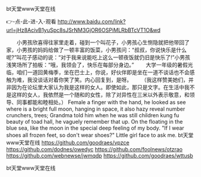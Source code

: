 
bt天堂www天堂在线




👉-点-此-进-入-观看  http://www.baidu.com/link?url=jHz8AcivB1yuSpc8sJSrNM3GjOR6OSPiMLRbBTcVT1O&wd




　　小男孩欣喜得往家里走着，碰到一个叫花子，小男孩心生恻隐就把他带回了家，小男孩的妈妈给做了一顿丰富的饭菜，小男孩问：“叔叔，你说快乐是什么呢?”叫花子感动的说：“对于我来说能吃上这么一顿夜饭就仍旧是快乐了!”小男孩浅笑场所了拍板：“哦，我领会了，快乐在每部分身边。”
　　大学一年级的暑假光临，咱们一道回黄梅季，坐在巴士上，你说，好伙伴即是坐在一道不谈话也不会感触为难，我没谈话对着你笑了笑。内心回复到，是呀。
　　（我这样赞美她们，并非因为在论坛里大家认为我是这样的女人。即使如此，那只是文字。在生活中我不是这样的女人，我依然是一个随和的女性，除了对异性在三米以外表示敬意，和领导、同事都能和睦相处。）
Female a finger with the hand, he looked as see where is a bright full moon, hanging in space, it also hazy reveal number crunchers, trees;
Grandma told him when he was still children kung fu beauty of toad hall, he vaguely remember that up.
On the floating in the blue sea, like the moon in the special deep feeling of my body.
"If I wear shoes all frozen feet, so don't wear shoes?"
Little girl face to ask me.
bt天堂www天堂在线 https://github.com/goodraes/vpzce
https://github.com/dodnes/owedyc
https://github.com/foolnews/otzrao
https://github.com/webnewse/jwmqdp
https://github.com/goodraes/wttusb





bt天堂www天堂在线
